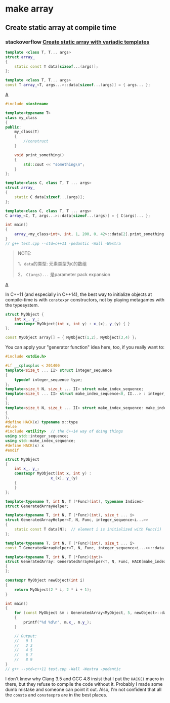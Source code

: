 # make array



## Create static array at compile time

### stackoverflow [Create static array with variadic templates](https://stackoverflow.com/questions/6060103/create-static-array-with-variadic-templates)

```cpp
template <class T, T... args> 
struct array_
{
    static const T data[sizeof...(args)];
};

template <class T, T... args> 
const T array_<T, args...>::data[sizeof...(args)] = { args... };
```



[A](https://stackoverflow.com/a/6413430)

```C++
#include <iostream>

template<typename T>
class my_class
{
public:
	my_class(T)
	{
		//construct
	}

	void print_something()
	{
		std::cout << "something\n";
	}
};

template<class C, class T, T ... args>
struct array_
{
	static C data[sizeof...(args)];
};

template<class C, class T, T ... args>
C array_<C, T, args...>::data[sizeof...(args)] = { C(args)... };

int main()
{
	array_<my_class<int>, int, 1, 200, 0, 42>::data[2].print_something();
}
// g++ test.cpp --std=c++11 -pedantic -Wall -Wextra

```

> NOTE: 
>
> 1、`data`的类型: 元素类型为`C`的数组
>
> 2、 `C(args)...` 是parameter pack expansion



[A](https://stackoverflow.com/a/21690056)

In C++11 (and especially in C++14), the best way to initialize objects at compile-time is with `constexpr` constructors, not by playing metagames with the typesystem.

```cpp
struct MyObject {
    int x_, y_;
    constexpr MyObject(int x, int y) : x_(x), y_(y) { }
};

const MyObject array[] = { MyObject(1,2), MyObject(3,4) };
```

You can apply your "generator function" idea here, too, if you really want to:

```cpp
#include <stdio.h>

#if __cplusplus < 201400
template<size_t ... II> struct integer_sequence
{
	typedef integer_sequence type;
};
template<size_t N, size_t ... II> struct make_index_sequence;
template<size_t ... II> struct make_index_sequence<0, II...> : integer_sequence<II...>
{
};
template<size_t N, size_t ... II> struct make_index_sequence: make_index_sequence<N - 1, N - 1, II...>
{
};
#define HACK(x) typename x::type
#else
#include <utility>  // the C++14 way of doing things
using std::integer_sequence;
using std::make_index_sequence;
#define HACK(x) x
#endif

struct MyObject
{
	int x_, y_;
	constexpr MyObject(int x, int y) :
					x_(x), y_(y)
	{
	}
};

template<typename T, int N, T (*Func)(int), typename Indices>
struct GeneratedArrayHelper;

template<typename T, int N, T (*Func)(int), size_t ... i>
struct GeneratedArrayHelper<T, N, Func, integer_sequence<i...>>
{
	static const T data[N];  // element i is initialized with Func(i)
};

template<typename T, int N, T (*Func)(int), size_t ... i>
const T GeneratedArrayHelper<T, N, Func, integer_sequence<i...>>::data[N] = { Func(i)... };

template<typename T, int N, T (*Func)(int)>
struct GeneratedArray: GeneratedArrayHelper<T, N, Func, HACK(make_index_sequence<N>)>
{
};

constexpr MyObject newObject(int i)
{
	return MyObject(2 * i, 2 * i + 1);
}

int main()
{
	for (const MyObject &m : GeneratedArray<MyObject, 5, newObject>::data)
	{
		printf("%d %d\n", m.x_, m.y_);
	}

	// Output:
	//   0 1
	//   2 3
	//   4 5
	//   6 7
	//   8 9
}
// g++ --std=c++11 test.cpp -Wall -Wextra -pedantic

```

I don't know why Clang 3.5 and GCC 4.8 insist that I put the `HACK()` macro in there, but they refuse to compile the code without it. Probably I made some dumb mistake and someone can point it out. Also, I'm not confident that all the `const`s and `constexpr`s are in the best places.


